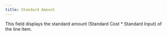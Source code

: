 ```yaml
---
title: Standard Amount
---
```



This field displays the standard amount (Standard Cost \* Standard Input)  of the line item.
